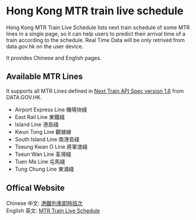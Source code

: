 # Hong Kong MTR train live schedule

Hong Kong MTR Train Live Schedule lists next train schedule of some MTR lines in a single page, so it can help users to predict their arrival time of a train according to the schedule. Real Time Data will be only retrived from data.gov.hk on the user device.

It provides Chinese and English pages.

## Available MTR Lines

It supports all MTR Lines defined in [Next Train API Spec version 1.6](https://data.gov.hk/en-data/dataset/mtr-data2-nexttrain-data) from DATA.GOV.HK.

* Airport Express Line 機場快綫
* East Rail Line 東鐵綫 
* Island Line 港島綫
* Kwun Tong Line 觀塘線
* South Island Line 南港島綫
* Tseung Kwan O Line 將軍澳綫
* Tseun Wan Line 荃灣綫
* Tuen Ma Line 屯馬綫
* Tung Chung Line 東涌綫

## Offical Website

Chinese 中文:  [港鐵列車即時班次](https://sammy.hk/mtrtrain/)     
English 英文:  [MTR Train Live Schedule](https://sammy.hk/mtrtrain/mtrtrain.html) 
